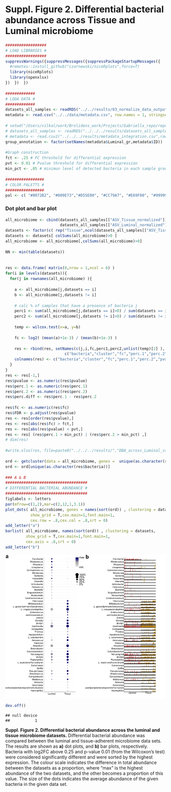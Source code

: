 Suppl. Figure 2. Differential bacterial abundance across Tissue and
Luminal microbiome
================



``` r
##################
# LOAD LIBRARIES #
##################
suppressWarnings({suppressMessages({suppressPackageStartupMessages({
  #remotes::install_github("czarnewski/niceRplots",force=T)
  library(niceRplots)
  library(openxlsx)
})  })  })

#############
# LODA DATA #
#############
datasets_all_samples <- readRDS("../../results/03_normalize_data_output/datasets_all_samples.RDS")
metadata <- read.csv("../../data/metadata.csv", row.names = 1, stringsAsFactors = F)

# setwd("/Users/vilkal/work/Brolidens_work/Projects/Gabriella_repo/reports/rmarkdown/manuscript")
# datasets_all_samples <- readRDS("../../../results/datasets_all_samples.RDS")
# metadata <- read.csv2("../../../results/metadata_integration.csv",row.names = 1, stringsAsFactors = F)
group_annotation <- factor(setNames(metadata$Luminal_gr,metadata$ID))

#Graph construction  
fct <- .25 # FC threshold for differential expression
pvt <- 0.01 # Pvalue threshold for differential expression
min_pct <- .05 # minimun level of detected bacteria in each sample group

#################
# COLOR PALETTS #
#################
pal <- c( "#0072B2", "#009E73","#D55E00", "#CC79A7", "#E69F00", "#999999")
```

### Dot plot and bar plot

``` r
all_microbiome <- cbind(datasets_all_samples[["ASV_Tissue_normalized"]],
                        datasets_all_samples[["ASV_Luminal_normalized"]])
datasets <- factor(c( rep("Tissue",ncol(datasets_all_samples[["ASV_Tissue_normalized"]])) , rep("Luminal",ncol(datasets_all_samples[["ASV_Luminal_normalized"]])) ))
datasets <- datasets[ colSums(all_microbiome)>0 ]
all_microbiome <- all_microbiome[,colSums(all_microbiome)>0]

NN <- min(table(datasets))


res <- data.frame( matrix(0,nrow = 1,ncol = 6) )
for(i in levels(datasets)){
  for(j in rownames(all_microbiome) ){
    
    a <- all_microbiome[j,datasets == i]
    b <- all_microbiome[j,datasets != i]
    
    # calc % of samples that have a presence of bacteria j 
    perc1 <- sum(all_microbiome[j,datasets == i]>0) / sum(datasets == i) 
    perc2 <- sum(all_microbiome[j,datasets != i]>0) / sum(datasets != i)
    
    temp <- wilcox.test(x=a, y=b)
    
    fc <- log2( (mean(a)+1e-3) / (mean(b)+1e-3) )
    
    res <- rbind(res, setNames(c(j,i,fc,perc1,perc2,unlist(temp)[2] ),
                          c("bacteria","cluster","fc","perc.1","perc.2","pvalue")) )
    colnames(res) <- c("bacteria","cluster","fc","perc.1","perc.2","pvalue")
  }
}
res <- res[-1,]
res$pvalue <- as.numeric(res$pvalue)
res$perc.1 <- as.numeric(res$perc.1)
res$perc.2 <- as.numeric(res$perc.2)
res$perc.diff <- res$perc.1 - res$perc.2

res$fc <- as.numeric(res$fc)
res$FDR <- p.adjust(res$pvalue)
res <- res[order(res$pvalue),]
res <- res[abs(res$fc) > fct,]
res <- res[abs(res$pvalue) < pvt,]
res <- res[ (res$perc.1 > min_pct) | (res$perc.2 > min_pct) ,]
# dim(res)

#write.xlsx(res, file=paste0("../../../results/","DBA_across_Luminal_vs_Tissue",".xlsx"))

ord <- getcluster(data = all_microbiome, genes =  unique(as.character(res$bacteria)), clustering =  datasets)
ord <- ord[unique(as.character(res$bacteria))]

### A & B
####################################
# DIFFERENTIAL BACTERIAL ABUNDANCE #
####################################
figlabels <- letters
par(mfrow=c(1,2),mar=c(2,12,1,3.1))
plot_dots( all_microbiome, genes = names(sort(ord)) , clustering = datasets,
           show_grid = T,cex.main=1,font.main=1,
           cex.row = .8,cex.col = .8,srt = 0)
add_letter("a")
barlist( all_microbiome, names(sort(ord)) , clustering = datasets,
         show_grid = T,cex.main=1,font.main=1,
         cex.axis = .8,srt = 0)
add_letter("b")
```

<img src="./Suppl.Figures/Suppl.Fig.2.jpeg" style="display: block; margin: auto;" />

``` r
dev.off()
```

    ## null device 
    ##           1

**Suppl. Figure 2. Differential bacterial abundance across the luminal
and tissue microbiome datasets.** Differential bacterial abundance was
compared between the luminal and tissue-adherent microbiome data sets.
The results are shown as **a)** dot plots, and **b)** bar plots,
respectively. Bacteria with log2FC above 0.25 and p-value 0.01 (from the
Wilcoxon’s test) were considered significantly different and were sorted
by the highest expression. The colour scale indicates the difference in
total abundance between the datasets as a proportion, where “max” is the
highest abundance of the two datasets, and the other becomes a
proportion of this value. The size of the dots indicates the average
abundance of the given bacteria in the given data set.
